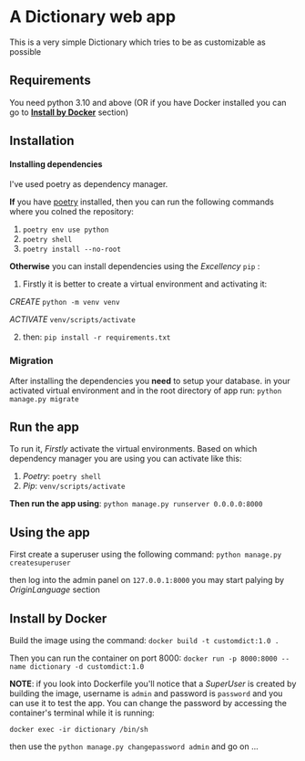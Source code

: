 # A Dictionary web app

This is a very simple Dictionary which tries to be as customizable as possible

## Requirements

You need python 3.10 and above
(OR if you have Docker installed you can go to [**Install by Docker**](https://github.com/alirezag103/customdict#install-by-docker) section)


## Installation

#### Installing dependencies
I've used poetry as dependency manager.

**If** you have [poetry](https://python-poetry.org/docs/) installed, then you can run the following commands where you colned the repository:
1. `poetry env use python`
2. `poetry shell`
3. `poetry install --no-root`

**Otherwise** you can install dependencies using the *Excellency* `pip` :
1. Firstly it is better to create a virtual environment and activating it:

*CREATE* `python -m venv venv`

*ACTIVATE* `venv/scripts/activate`

2. then:
`pip install -r requirements.txt`

### Migration

After installing the dependencies you **need** to setup your database.
in your activated virtual environment and in the root directory of app run:
`python manage.py migrate`


## Run the app

To run it, *Firstly* activate the virtual environments.
Based on which dependency manager you are using you can activate like this:
1. *Poetry*: `poetry shell`
2. *Pip*: `venv/scripts/activate`

**Then run the app using**: 
`python manage.py runserver 0.0.0.0:8000`


## Using the app

First create a superuser using the following command:
`python manage.py createsuperuser`

then log into the admin panel on `127.0.0.1:8000`
you may start palying by *OriginLanguage* section



## Install by Docker
Build the image using the command:
`docker build -t customdict:1.0 .`

Then you can run the container on port 8000:
`docker run -p 8000:8000 --name dictionary -d customdict:1.0`

**NOTE**: if you look into Dockerfile you'll notice that a *SuperUser* is created by building the image,
username is `admin` and password is `password` and you can use it to test the app.
You can change the password by accessing the container's terminal while it is running:

`docker exec -ir dictionary /bin/sh`

then use the `python manage.py changepassword admin` and go on ...
